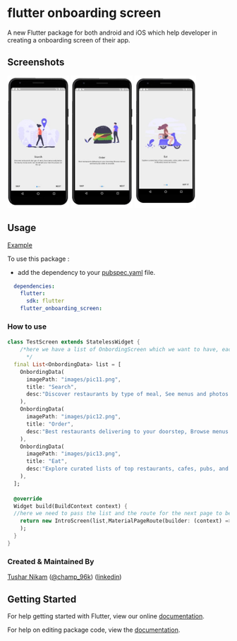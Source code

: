 # flutter onboarding screen

A new Flutter package for both android and iOS which help developer in creating a onboarding screen of their app.


## Screenshots

<img src="Screenshot1.JPG" height="300em" />  <img src="Screenshot2.JPG" height="300em" />  <img src="Screenshot3.JPG" height="300em" />

## Usage


[Example](https://github.com/champ96k/flutter-onboarding-screen/blob/master/example/example_app.dart)

To use this package :

* add the dependency to your [pubspec.yaml](https://github.com/champ96k/flutter-onboarding-screen/blob/master/pubspec.yaml) file.

```yaml
  dependencies:
    flutter:
      sdk: flutter
    flutter_onboarding_screen:
```

### How to use

```dart
class TestScreen extends StatelessWidget {
    /*here we have a list of OnbordingScreen which we want to have, each OnbordingScreen have a imagePath,title and an desc.
      */
  final List<OnbordingData> list = [
    OnbordingData(
      imagePath: "images/pic11.png",
      title: "Search",
      desc:"Discover restaurants by type of meal, See menus and photos for nearby restaurants and bookmark your favorite places on the go",
    ),
    OnbordingData(
      imagePath: "images/pic12.png",
      title: "Order",
      desc:"Best restaurants delivering to your doorstep, Browse menus and build your order in seconds",
    ),
    OnbordingData(
      imagePath: "images/pic13.png",
      title: "Eat",
      desc:"Explore curated lists of top restaurants, cafes, pubs, and bars in Mumbai, based on trends.",
    ),
  ];

  @override
  Widget build(BuildContext context) {
  //here we need to pass the list and the route for the next page to be opened after this.
    return new IntroScreen(list,MaterialPageRoute(builder: (context) => TestScreen()),
    );
  }
}
```

### Created & Maintained By

[Tushar Nikam](https://github.com/champ96k) ([@champ_96k](https://twitter.com/champ_96k)) 
([linkedin](https://www.linkedin.com/in/tushar-nikam-a29a97131/))


## Getting Started

For help getting started with Flutter, view our online [documentation](https://flutter.io/).

For help on editing package code, view the [documentation](https://flutter.io/developing-packages/).

